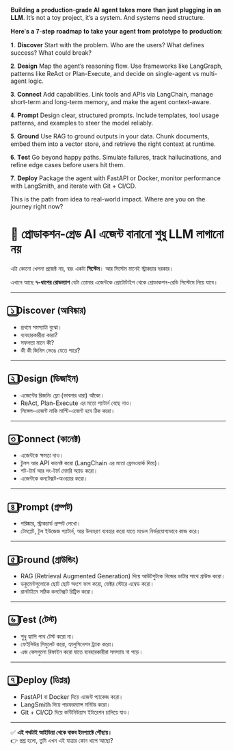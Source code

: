 


𝐁𝐮𝐢𝐥𝐝𝐢𝐧𝐠 𝐚 𝐩𝐫𝐨𝐝𝐮𝐜𝐭𝐢𝐨𝐧-𝐠𝐫𝐚𝐝𝐞 𝐀𝐈 𝐚𝐠𝐞𝐧𝐭 𝐭𝐚𝐤𝐞𝐬 𝐦𝐨𝐫𝐞 𝐭𝐡𝐚𝐧 𝐣𝐮𝐬𝐭 𝐩𝐥𝐮𝐠𝐠𝐢𝐧𝐠 𝐢𝐧 𝐚𝐧 𝐋𝐋𝐌. It’s not a toy project, it’s a system. And systems need structure.

𝐇𝐞𝐫𝐞’𝐬 𝐚 𝟕-𝐬𝐭𝐞𝐩 𝐫𝐨𝐚𝐝𝐦𝐚𝐩 𝐭𝐨 𝐭𝐚𝐤𝐞 𝐲𝐨𝐮𝐫 𝐚𝐠𝐞𝐧𝐭 𝐟𝐫𝐨𝐦 𝐩𝐫𝐨𝐭𝐨𝐭𝐲𝐩𝐞 𝐭𝐨 𝐩𝐫𝐨𝐝𝐮𝐜𝐭𝐢𝐨𝐧:

𝟏. 𝐃𝐢𝐬𝐜𝐨𝐯𝐞𝐫
Start with the problem. Who are the users? What defines success? What could break?

𝟐. 𝐃𝐞𝐬𝐢𝐠𝐧
Map the agent’s reasoning flow.
Use frameworks like LangGraph, patterns like ReAct or Plan-Execute, and decide on single-agent vs multi-agent logic.

𝟑. 𝐂𝐨𝐧𝐧𝐞𝐜𝐭
Add capabilities.
Link tools and APIs via LangChain, manage short-term and long-term memory, and make the agent context-aware.

𝟒. 𝐏𝐫𝐨𝐦𝐩𝐭
Design clear, structured prompts.
Include templates, tool usage patterns, and examples to steer the model reliably.

𝟓. 𝐆𝐫𝐨𝐮𝐧𝐝
Use RAG to ground outputs in your data.
Chunk documents, embed them into a vector store, and retrieve the right context at runtime.

𝟔. 𝐓𝐞𝐬𝐭
Go beyond happy paths.
Simulate failures, track hallucinations, and refine edge cases before users hit them.

𝟕. 𝐃𝐞𝐩𝐥𝐨𝐲
Package the agent with FastAPI or Docker, monitor performance with LangSmith, and iterate with Git + CI/CD.

This is the path from idea to real-world impact.
Where are you on the journey right now?









# 🚀 প্রোডাকশন-গ্রেড AI এজেন্ট বানানো শুধু LLM লাগানো নয়  

এটা কোনো খেলনা প্রজেক্ট নয়, বরং একটা **সিস্টেম**। আর সিস্টেম মানেই স্ট্রাকচার দরকার।  

এখানে আছে **৭-ধাপের রোডম্যাপ** যেটা তোমার এজেন্টকে প্রোটোটাইপ থেকে প্রোডাকশন-রেডি সিস্টেমে নিয়ে যাবে।  

---

## ১️⃣ Discover (আবিষ্কার)  
- প্রথমে সমস্যাটা বুঝো।  
- ব্যবহারকারীরা কারা?  
- সফলতা মানে কী?  
- কী কী জিনিস ভেঙে যেতে পারে?  

---

## ২️⃣ Design (ডিজাইন)  
- এজেন্টের রিজনিং ফ্লো (ভাবনার ধারা) আঁকো।  
- ReAct, Plan-Execute এর মতো প্যাটার্ন বেছে নাও।  
- সিঙ্গেল-এজেন্ট নাকি মাল্টি-এজেন্ট হবে ঠিক করো।  

---

## ৩️⃣ Connect (কানেক্ট)  
- এজেন্টকে ক্ষমতা দাও।  
- টুলস আর API কানেক্ট করো (LangChain এর মতো ফ্রেমওয়ার্ক দিয়ে)।  
- শট-টার্ম আর লং-টার্ম মেমরি অ্যাড করো।  
- এজেন্টকে কনটেক্সট-অওয়্যার করো।  

---

## ৪️⃣ Prompt (প্রম্পট)  
- পরিষ্কার, স্ট্রাকচার্ড প্রম্পট লেখো।  
- টেমপ্লেট, টুল ইউজেজ প্যাটার্ন, আর উদাহরণ ব্যবহার করো যাতে মডেল নির্ভরযোগ্যভাবে কাজ করে।  

---

## ৫️⃣ Ground (গ্রাউন্ডিং)  
- RAG (Retrieval Augmented Generation) দিয়ে আউটপুটকে নিজের ডাটার সাথে গ্রাউন্ড করো।  
- ডকুমেন্টগুলোকে ছোট ছোট অংশে ভাগ করো, ভেক্টর স্টোরে এম্বেড করো।  
- রানটাইমে সঠিক কনটেক্সট রিট্রিভ করো।  

---

## ৬️⃣ Test (টেস্ট)  
- শুধু হ্যাপি পাথ টেস্ট করো না।  
- ফেইলিউর সিমুলেট করো, হ্যালুসিনেশন ট্র্যাক করো।  
- এজ কেসগুলো রিফাইন করো যাতে ব্যবহারকারীরা সমস্যায় না পড়ে।  

---

## ৭️⃣ Deploy (ডিপ্লয়)  
- FastAPI বা Docker দিয়ে এজেন্ট প্যাকেজ করো।  
- LangSmith দিয়ে পারফরম্যান্স মনিটর করো।  
- Git + CI/CD দিয়ে কন্টিনিউয়াস ইটারেশন চালিয়ে যাও।  

---

✅ **এই পথটাই আইডিয়া থেকে বাস্তব ইমপ্যাক্টে পৌঁছায়।**  
👉 প্রশ্ন হলো, তুমি এখন এই যাত্রার কোন ধাপে আছো?  
